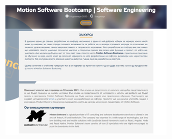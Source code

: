 <img src="https://github.com/BoykoPetevBoev/SoftUni-Motion-Software-Bootcamp/blob/main/_README/MotionSoftwareBootcamp.png">
